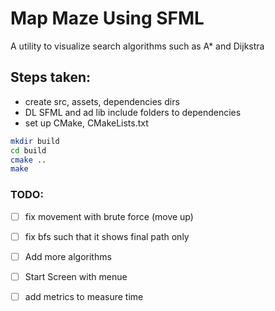 # Map Maze Using SFML

A utility to visualize search algorithms such as A* and Dijkstra

## Steps taken:
- create src, assets, dependencies dirs
- DL SFML and ad lib include folders to dependencies
- set up CMake, CMakeLists.txt

```bash
mkdir build
cd build
cmake ..
make
```

### TODO:
- [ ] fix movement with brute force (move up)
- [ ] fix bfs such that it shows final path only
- [ ] Add more algorithms
- [ ] Start Screen with menue
- [ ] add metrics to measure time 




